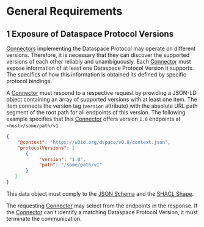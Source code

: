 # General Requirements

## 1 Exposure of Dataspace Protocol Versions

[Connectors](../model/terminology.md#connector--data-service-) implementing the Dataspace Protocol may operate on different versions. Therefore, it is necessary that they can discover the supported versions of each other reliably and unambiguously. Each [Connector](../model/terminology.md#connector--data-service-) must expose information of at least one Dataspace Protocol Version it supports. The specifics of how this information is obtained its defined by specific protocol bindings.

A [Connector](../model/terminology.md#connector--data-service-) must respond to a respective request by providing a JSON-LD object containing an array of supported versions with at least one item. The item connects the version tag (`version` attribute) with the absolute URL path segment of the root path for all endpoints of this version. The following example specifies that this [Connector](../model/terminology.md#connector--data-service-) offers version `1.0` endpoints at `<host>/some/path/v1`.

```json
{
    "@context": "https://w3id.org/dspace/v0.8/context.json",
    "protocolVersions": [
       {
            "version": "1.0",
            "path": "/some/path/v1" 
       }
   ]
}
```

This data object must comply to the [JSON Schema](schema/version-schema.json) and the [SHACL Shape](shape/version-shape.ttl).

The requesting [Connector](../model/terminology.md#connector--data-service-) may select from the endpoints in the response. If the [Connector](../model/terminology.md#connector--data-service-) can't identify a matching Dataspace Protocol Version, it must terminate the communication. 